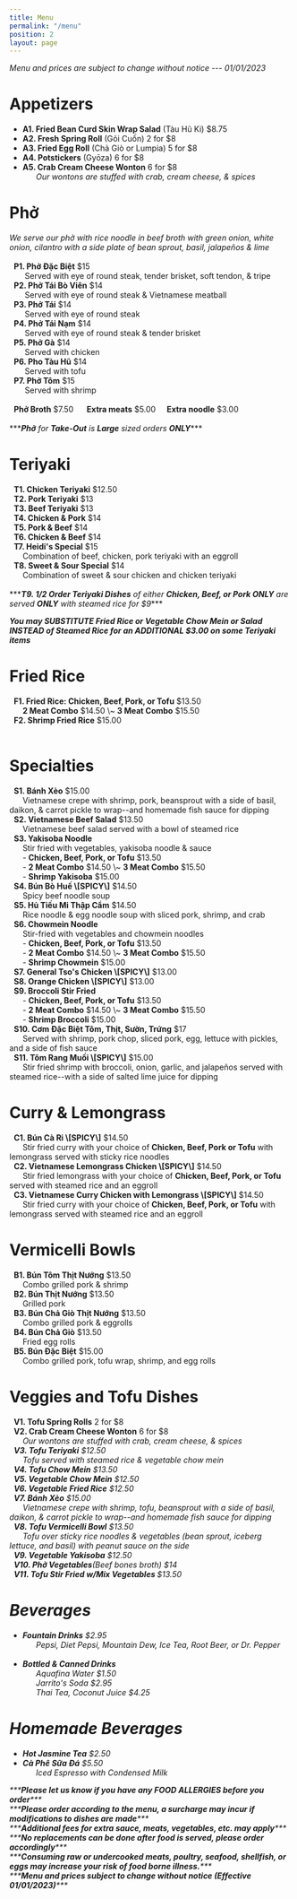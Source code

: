 ```yaml
---
title: Menu
permalink: "/menu"
position: 2
layout: page
---
```


<span>*<i>Menu and prices are subject to change without notice --- 01/01/2023</i>*</span><br/>
<p>
<h1>Appetizers</h1>
<ul>
<li><b>A1. Fried Bean Curd Skin Wrap Salad</b> (Tàu Hũ Ki) $8.75</li>
<li><b>A2. Fresh Spring Roll</b> (Gỏi Cuốn) 2 for $8</li>
<li><b>A3. Fried Egg Roll</b> (Chả Giò or Lumpia) 5 for $8</li>
<li><b>A4. Potstickers</b> (Gyōza) 6 for $8</li>
<li><b>A5. Crab Cream Cheese Wonton</b> 6 for $8</li>
<span>      <i>Our wontons are stuffed with crab, cream cheese, & spices</i></span>
</ul>
</p> 

<p>
<h1>Phở</h1>
<span><i>We serve our phở with rice noodle in beef broth with green onion, white onion, cilantro with a side plate of bean sprout, basil, jalapeños & lime</i></span> <br/><br/>
<span>  <b>P1. Phở Đặc Biệt</b> $15</span><br/>
<span>       Served with eye of round steak, tender brisket, soft tendon, & tripe</span><br/>
<span>  <b>P2. Phở Tái Bò Viên</b> $14</span><br/>
<span>       Served with eye of round steak & Vietnamese meatball</span><br/>
<span>  <b>P3. Phở Tái</b> $14</span><br/>
<span>       Served with eye of round steak</span><br/>
<span>  <b>P4. Phở Tái Nạm</b> $14</span><br/>
<span>       Served with eye of round steak & tender brisket</span><br/>
<span>  <b>P5. Phở Gà</b> $14</span><br/>
<span>       Served with chicken</span><br/>
<span>  <b>P6. Pho Tàu Hũ</b> $14</span><br/><span>       Served with tofu</span><br/>
<span>  <b>P7. Phở Tôm</b> $15</span><br/>
<span>       Served with shrimp</span><br/><br/>
<span>  <b>Phở Broth</b> $7.50</span> &nbsp;&nbsp; <span>  <b>Extra meats</b> $5.00</span>  &nbsp;&nbsp;<span>  <b>Extra noodle</b> $3.00</span><br/><br/>
      <span>***<i><b>Phở</b> for <b>Take-Out</b> is <b>Large</b> sized orders <b>ONLY</b></i>***</span>

</p>

<p>
<h1>Teriyaki </h1>
<span>  <b>T1. Chicken Teriyaki</b> $12.50</span><br/>
<span>  <b>T2. Pork Teriyaki</b> $13</span><br/>
<span>  <b>T3. Beef Teriyaki</b> $13</span><br/>
<span>  <b>T4. Chicken & Pork</b> $14</span><br/>
<span>  <b>T5. Pork & Beef</b> $14</span><br/>
<span>  <b>T6. Chicken & Beef</b> $14</span><br/>
<span>  <b>T7. Heidi's Special</b> $15</span><br/>
<span>      Combination of beef, chicken, pork teriyaki with an eggroll</span><br/>
<span>  <b>T8. Sweet & Sour Special</b> $14</span><br/>
<span>      Combination of sweet & sour chicken and chicken teriyaki</span><br/><br/>
<span>***<i><b>T9. 1/2 Order Teriyaki Dishes</b> of either <b>Chicken, Beef, or Pork ONLY</b> are served <b>ONLY</b> with steamed rice for $9</i>***</span> <br/>

<span>***<i><b>You may SUBSTITUTE Fried Rice or Vegetable Chow Mein or Salad INSTEAD of Steamed Rice for an ADDITIONAL $3.00 on some Teriyaki items</b></i>***</span>
</p>


<p>
<h1>Fried Rice</h1>
<span>  <b>F1. Fried Rice: Chicken, Beef, Pork, or Tofu</b> $13.50</span><br/>
<span>      <b>2 Meat Combo</b> $14.50 \~ <b>3 Meat Combo</b> $15.50</span><br/>
<span>  <b>F2. Shrimp Fried Rice</b> $15.00</span><br/><br/>

</p>

<p>
<h1>Specialties</h1>
<span>  <b>S1. Bánh Xèo</b> $15.00</span><br/>
<span>      Vietnamese crepe with shrimp, pork, beansprout with a side of basil, daikon, & carrot pickle to wrap--and homemade fish sauce for dipping</span><br/>
<span>  <b>S2. Vietnamese Beef Salad</b> $13.50</span><br/>
<span>      Vietnamese beef salad served with a bowl of steamed rice</span><br/>
<span>  <b>S3. Yakisoba Noodle</b></span> <br/>
<span>      Stir fried with vegetables, yakisoba noodle & sauce</span><br/>
<span>	    &nbsp;&nbsp;&nbsp;&nbsp;&nbsp;&nbsp;- <b>Chicken, Beef, Pork, or Tofu</b> $13.50 </span> <br/>
<span>      - <b>2 Meat Combo</b> $14.50 \~ <b>3 Meat Combo</b> $15.50</span><br/>
<span>		&nbsp;&nbsp;&nbsp;&nbsp;&nbsp;&nbsp;- <b>Shrimp Yakisoba</b> $15.00</span><br/>
<span>  <b>S4. Bún Bò Huế \[SPICY\]</b> $14.50</span><br/>
<span>      Spicy beef noodle soup</span><br/>
<span>  <b>S5. Hủ Tiếu Mi Thập Cẩm</b> $14.50</span><br/>
<span>      Rice noodle & egg noodle soup with sliced pork, shrimp, and crab</span><br/>
<span>  <b>S6. Chowmein Noodle</b></span><br/>
<span>      Stir-fried with vegetables and chowmein noodles </span><br/>
<span>	    &nbsp;&nbsp;&nbsp;&nbsp;&nbsp;&nbsp;- <b>Chicken, Beef, Pork, or Tofu</b> $13.50</span> <br/>
<span>      - <b>2 Meat Combo</b> $14.50 \~ <b>3 Meat Combo</b> $15.50</span><br/>
<span>	    &nbsp;&nbsp;&nbsp;&nbsp;&nbsp;&nbsp;- <b>Shrimp Chowmein</b> $15.00</span><br/>
<span>  <b>S7. General Tso's Chicken \[SPICY\]</b> $13.00</span><br/>
<span>  <b>S8. Orange Chicken \[SPICY\]</b> $13.00</span><br/>
<span>  <b>S9. Broccoli Stir Fried</b></span><br/>
<span>	    &nbsp;&nbsp;&nbsp;&nbsp;&nbsp;&nbsp;- <b>Chicken, Beef, Pork, or Tofu</b> $13.50</span> <br/>
<span>      - <b>2 Meat Combo</b> $14.50 \~ <b>3 Meat Combo</b> $15.50</span><br/>
<span>	    &nbsp;&nbsp;&nbsp;&nbsp;&nbsp;&nbsp;- <b>Shrimp Broccoli</b> $15.00</span><br/>
<span>  <b>S10. Cơm Đặc Biệt Tôm, Thịt, Sườn, Trứng</b> $17</span><br/>
<span>      Served with shrimp, pork chop, sliced pork, egg, lettuce with pickles,
and a side of fish sauce</span><br/>
<span>  <b>S11. Tôm Rang Muối \[SPICY\]</b> $15.00</span><br/>
<span>      Stir fried shrimp with broccoli, onion, garlic, and jalapeños served with steamed rice--with a side of salted lime juice for dipping</span><br/>
</p>

<p>
<h1>Curry & Lemongrass</h1>
<span>  <b>C1. Bún Cà Ri \[SPICY\]</b> $14.50</span><br/>
<span>      Stir fried curry with your choice of <b>Chicken, Beef, Pork or Tofu</b> with lemongrass served with sticky rice noodles</span><br/>
<span>  <b>C2. Vietnamese Lemongrass Chicken \[SPICY\]</b> $14.50</span><br/>
<span>      Stir fried lemongrass with your choice of <b>Chicken, Beef, Pork, or Tofu</b> served with steamed rice and an eggroll</span><br/>
<span>  <b>C3. Vietnamese Curry Chicken with Lemongrass \[SPICY\]</b> $14.50</span><br/>
<span>      Stir fried curry with your choice of <b>Chicken, Beef, Pork, or Tofu</b> with lemongrass served with steamed rice and an eggroll</span><br/>
</p>

<p>
<h1>Vermicelli Bowls</h1>
<span>  <b>B1. Bún Tôm Thịt Nướng</b> $13.50</span><br/>
<span>      Combo grilled pork & shrimp</span><br/>
<span>  <b>B2. Bún Thịt Nướng</b> $13.50</span><br/>
<span>      Grilled pork</span><br/>
<span>  <b>B3. Bún Chả Giò Thịt Nướng</b> $13.50</span><br/>
<span>      Combo grilled pork & eggrolls</span><br/>
<span>  <b>B4. Bún Chả Giò</b> $13.50</span><br/>
<span>      Fried egg rolls</span><br/>
<span>  <b>B5. Bún Đặc Biệt</b> $15.00</span><br/>
<span>      Combo grilled pork, tofu wrap, shrimp, and egg rolls</span><br/>
</p>

<p>
<h1>Veggies and Tofu Dishes</h1>
<span>  <b>V1. Tofu Spring Rolls</b> 2 for $8</span><br/>
<span>  <b>V2. Crab Cream Cheese Wonton</b> 6 for $8</span><br/>
<span>      <i>Our wontons are stuffed with crab, cream cheese, & spices</span><br/>           <span>  <b>V3. Tofu Teriyaki</b> $12.50</span><br/>
<span>      Tofu served with steamed rice & vegetable chow mein</span><br/>
<span>  <b>V4. Tofu Chow Mein</b> $13.50</span><br/>
<span>  <b>V5. Vegetable Chow Mein</b> $12.50</span><br/>
<span>  <b>V6. Vegetable Fried Rice</b> $12.50</span><br/>
<span>  <b>V7. Bánh Xèo</b> $15.00</span><br/>
<span>      Vietnamese crepe with shrimp, tofu, beansprout with a side of basil, daikon, & carrot pickle to wrap--and homemade fish sauce for dipping</span><br/>
<span>  <b>V8. Tofu Vermicelli Bowl</b> $13.50</span><br/>
<span>      Tofu over sticky rice noodles & vegetables (bean sprout, iceberg lettuce, and basil) with peanut sauce on the side</span><br/>
<span>  <b>V9. Vegetable Yakisoba</b> $12.50</span><br/>
<span>  <b>V10. Phở Vegetables</b>(Beef bones broth) $14</span><br/>
<span>  <b>V11. Tofu Stir Fried w/Mix Vegetables </b> $13.50</span><br/>

<p>
<h1>Beverages</h1>
<ul>
<li><b>Fountain Drinks</b> $2.95</li>
<span>      <i>Pepsi, Diet Pepsi, Mountain Dew, Ice Tea, Root Beer, or Dr. Pepper</i></span><br/><br/>
<li><b>Bottled & Canned Drinks</b></li>
<span>      <i>Aquafina Water</i> $1.50</span><br/>
<span>      <i>Jarrito's Soda</i> $2.95</span><br/>
<span>      <i>Thai Tea, Coconut Juice</i> $4.25</span><br/>
</ul>
</p>

<p>
<h1>Homemade Beverages</h1>
<ul>
<li><b>Hot Jasmine Tea</b> $2.50</li>
<li><b>Cà Phê Sữa Đá</b> $5.50</li>
<span>      <i>Iced Espresso with Condensed Milk</i></span><br/>
</ul>
</p>

<p>
<span>***<i><b>Please let us know if you have any FOOD ALLERGIES before you order</b></i>***</span><br/>
<span>***<i><b>Please order according to the menu, a surcharge may incur if modifications to dishes are made</b></i>***</span><br/>
<span>***<i><b>Additional fees for extra sauce, meats, vegetables, etc. may apply</b></i>***</span><br/>
<span>***<i><b>No replacements can be done after food is served, please order accordingly</b></i>***</span><br/>
<span>***<i><b>Consuming raw or undercooked meats, poultry, seafood, shellfish, or eggs may increase your risk of food borne illness.</b></i>***</span><br/>
<span>***<i><b>Menu and prices subject to change without notice (Effective 01/01/2023)</b></i>***</span><br/>
      
<br/><br/>